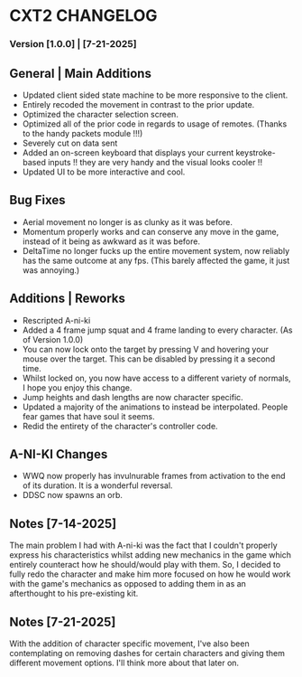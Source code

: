 # CXT2 CHANGELOG

### Version [1.0.0] | [7-21-2025]

## General | Main Additions
- Updated client sided state machine to be more responsive to the client.
- Entirely recoded the movement in contrast to the prior update.
- Optimized the character selection screen.
- Optimized all of the prior code in regards to usage of remotes. (Thanks to the handy packets module !!!)
- Severely cut on data sent
- Added an on-screen keyboard that displays your current keystroke-based inputs !! they are very handy and the visual looks cooler !!
- Updated UI to be more interactive and cool.


 ## Bug Fixes
- Aerial movement no longer is as clunky as it was before. 
- Momentum properly works and can conserve any move in the game, instead of it being as awkward as it was before.
- DeltaTime no longer fucks up the entire movement system, now reliably has the same outcome at any fps. (This barely affected the game, it just was annoying.)

## Additions | Reworks
- Rescripted A-ni-ki
- Added a 4 frame jump squat and 4 frame landing to every character. (As of Version 1.0.0)
- You can now lock onto the target by pressing V and hovering your mouse over the target. This can be disabled by pressing it a second time.
- Whilst locked on, you now have access to a different variety of normals, I hope you enjoy this change.
- Jump heights and dash lengths are now character specific.
- Updated a majority of the animations to instead be interpolated. People fear games that have soul it seems.
- Redid the entirety of the character's controller code.

## A-NI-KI Changes
- WWQ now properly has invulnurable frames from activation to the end of its duration. It is a wonderful reversal.
- DDSC now spawns an orb.

## Notes [7-14-2025]
The main problem I had with A-ni-ki was the fact that I couldn't properly express his characteristics whilst adding new mechanics in the game which entirely counteract how he should/would play with them. So, I decided to fully redo the character and make him more focused on how he would work with the game's mechanics as opposed to adding them in as an afterthought to his pre-existing kit.

## Notes [7-21-2025]
With the addition of character specific movement, I've also been contemplating on removing dashes for certain characters and giving them different movement options. I'll think more about that later on.
